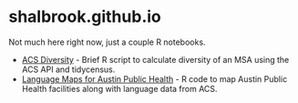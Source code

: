 # shalbrook.github.io

Not much here right now, just a couple R notebooks.

* [ACS Diversity](https://shalbrook.github.io/acs-diversity/) - Brief R script to calculate diversity of an MSA using the ACS API and tidycensus.
* [Language Maps for Austin Public Health](https://shalbrook.github.io/language-maps-for-aph/) - R code to map Austin Public Health facilities along with language data from ACS.
